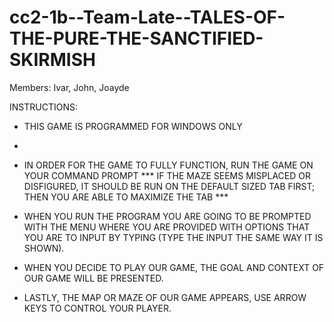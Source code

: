 # cc2-1b--Team-Late--TALES-OF-THE-PURE-THE-SANCTIFIED-SKIRMISH
Members: Ivar, John, Joayde


INSTRUCTIONS:
- THIS GAME IS PROGRAMMED FOR WINDOWS ONLY
- 
- IN ORDER FOR THE GAME TO FULLY FUNCTION, RUN THE GAME ON YOUR COMMAND PROMPT
*** IF THE MAZE SEEMS MISPLACED OR DISFIGURED, IT SHOULD BE RUN ON THE DEFAULT SIZED TAB FIRST; THEN YOU ARE ABLE TO MAXIMIZE THE TAB ***
  
- WHEN YOU RUN THE PROGRAM YOU ARE GOING TO BE PROMPTED WITH THE MENU WHERE YOU ARE PROVIDED WITH OPTIONS THAT YOU ARE TO INPUT BY TYPING (TYPE THE INPUT THE SAME WAY IT IS SHOWN).
  
- WHEN YOU DECIDE TO PLAY OUR GAME, THE GOAL AND CONTEXT OF OUR GAME WILL BE PRESENTED.
  
- LASTLY, THE MAP OR MAZE OF OUR GAME APPEARS, USE ARROW KEYS TO CONTROL YOUR PLAYER.


